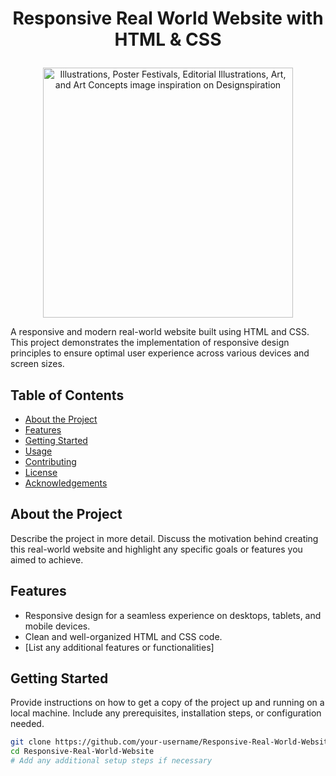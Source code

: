 # <p align="center"> Responsive Real World Website with HTML & CSS</p>

<p align="center">
  <img src="https://github.com/parinitapatil/Responsive-Real-World-Website-with-HTML---CSS/assets/119065651/bfa6ce15-9022-4dbf-af49-3d231a58abc7" alt="Illustrations, Poster Festivals, Editorial Illustrations, Art, and Art Concepts image inspiration on Designspiration" width="400">
</p>



A responsive and modern real-world website built using HTML and CSS. This project demonstrates the implementation of responsive design principles to ensure optimal user experience across various devices and screen sizes.

## Table of Contents

- [About the Project](#about-the-project)
- [Features](#features)
- [Getting Started](#getting-started)
- [Usage](#usage)
- [Contributing](#contributing)
- [License](#license)
- [Acknowledgements](#acknowledgements)

## About the Project

Describe the project in more detail. Discuss the motivation behind creating this real-world website and highlight any specific goals or features you aimed to achieve.

## Features

- Responsive design for a seamless experience on desktops, tablets, and mobile devices.
- Clean and well-organized HTML and CSS code.
- [List any additional features or functionalities]

## Getting Started

Provide instructions on how to get a copy of the project up and running on a local machine. Include any prerequisites, installation steps, or configuration needed.

```bash
git clone https://github.com/your-username/Responsive-Real-World-Website.git
cd Responsive-Real-World-Website
# Add any additional setup steps if necessary
